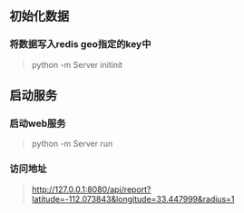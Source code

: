 ## 初始化数据
### 将数据写入redis geo指定的key中
> python -m Server initinit

## 启动服务
### 启动web服务
> python -m Server run

### 访问地址
> http://127.0.0.1:8080/api/report?latitude=-112.073843&longitude=33.447999&radius=1